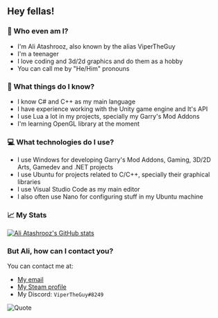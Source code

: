 ## Hey fellas!

### 🧐 Who even am I?

* I'm Ali Atashrooz, also known by the alias ViperTheGuy
* I'm a teenager
* I love coding and 3d/2d graphics and do them as a hobby
* You can call me by "He/Him" pronouns

### 📖 What things do I know?
* I know C# and C++ as my main language
* I have experience working with the Unity game engine and It's API
* I use Lua a lot in my projects, specially my Garry's Mod Addons
* I'm learning OpenGL library at the moment

### 💻 What technologies do I use?
* I use Windows for developing Garry's Mod Addons, Gaming, 3D/2D Arts, Gamedev and .NET projects
* I use Ubuntu for projects related to C/C++, specially their graphical libraries
* I use Visual Studio Code as my main editor
* I also often use Nano for configuring stuff in my Ubuntu machine

### 📈 My Stats
[![Ali Atashrooz's GitHub stats](https://github-readme-stats.vercel.app/api?username=arash28134&count_private=true&show_icons=true&theme=material-palenight)](https://github.com/arash28134)

### But Ali, how can I contact you?
You can contact me at:
* [My email](mailto:atashroozarash@gmail.com)
* [My Steam profile](https://steamcommunity.com/id/ViperTheGuy/)
* My Discord: `ViperTheGuy#8249`

![Quote](https://github-readme-quotes.herokuapp.com/quote?theme=material-palenight)
